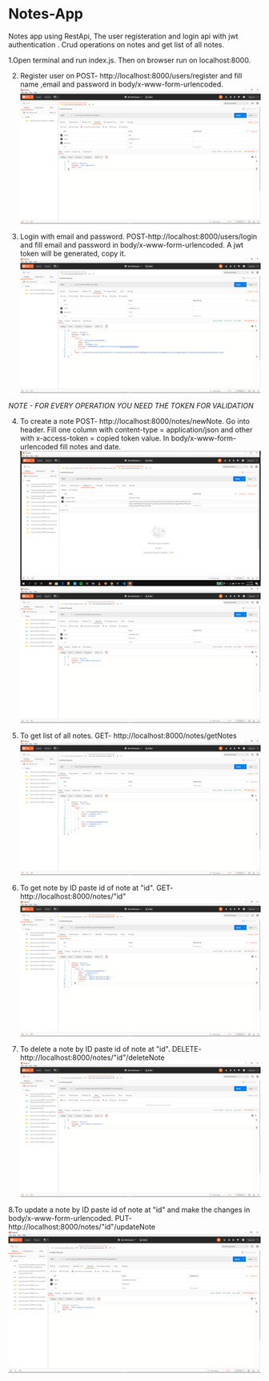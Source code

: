 # Notes-App
Notes app using RestApi, The user registeration and login api with jwt authentication . Crud operations on notes and get list of all notes.

1.Open terminal and run index.js. Then on browser run on localhost:8000.

2. Register user on POST- http://localhost:8000/users/register and fill name ,email and password in body/x-www-form-urlencoded.
![alternativetext](screenshots/register.png)

3. Login with email and password.  POST-http://localhost:8000/users/login and fill email and password in body/x-www-form-urlencoded. A jwt token will be generated, copy it.
![alternativetext](screenshots/login.png)

*NOTE - FOR EVERY OPERATION YOU NEED THE TOKEN FOR VALIDATION*

4. To create a note POST- http://localhost:8000/notes/newNote.
Go into header. Fill one column with content-type = application/json and other with x-access-token = copied token value.
In body/x-www-form-urlencoded fill notes and date.
![alternativetext](screenshots/jwtToken.png)
![alternativetext](screenshots/createNote.png)

5. To get list of all notes. GET- http://localhost:8000/notes/getNotes
![alternativetext](screenshots/getAllnotes.png)

6. To get note by ID paste id of note at "id". GET- http://localhost:8000/notes/"id"
![alternativetext](screenshots/getbyId.png)

7. To delete a note by ID paste id of note at "id". DELETE- http://localhost:8000/notes/"id"/deleteNote
![alternativetext](screenshots/deleteNote.png)

8.To update a note by ID paste id of note at "id" and make the changes in body/x-www-form-urlencoded. PUT- http://localhost:8000/notes/"id"/updateNote
![alternativetext](screenshots/updateNote.png)

